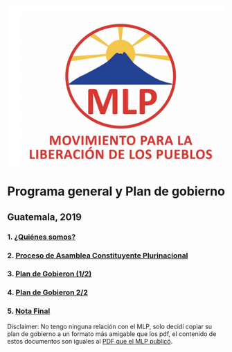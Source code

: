 ![volcancito](volcancito.png)
# Programa general y Plan de gobierno

## Guatemala, 2019

### 1. [¿Quiénes somos?](./1.quienes_somos.md)
### 2. [Proceso de Asamblea Constituyente Plurinacional](./2.pacp.md)
### 3. [Plan de Gobieron (1/2)](./3.plan_de_gobierno_1.md)
### 4. [Plan de Gobieron 2/2](./4.plan_de_gobierno_2.md)
### 5. [Nota Final](./5.nota_final.md)

Disclaimer: No tengo ninguna relación con el MLP, solo decidí copiar su plan de gobierno a un formato más amigable que los pdf, el contenido de estos documentos son iguales al [PDF que el MLP publicó](./MLP_PROGRAMA_GENERAL_Y_PLAN_DE_GOBIERNO.pdf).
